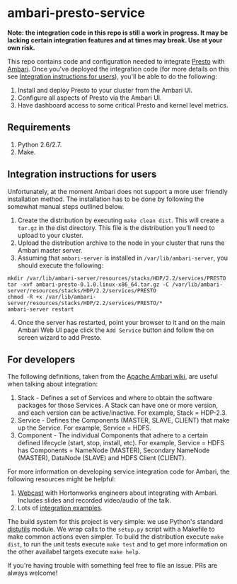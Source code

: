 # ambari-presto-service

**Note: the integration code in this repo is still a work in progress. It may be lacking certain integration features and at times may break. Use at your own risk.**

This repo contains code and configuration needed to integrate [Presto](https://prestodb.io/) with [Ambari](https://ambari.apache.org/). Once you've deployed the integration code (for more details on this see [Integration instructions for users](#iifu)), you'll be able to do the following:

1. Install and deploy Presto to your cluster from the Ambari UI.
2. Configure all aspects of Presto via the Ambari UI.
3. Have dashboard access to some critical Presto and kernel level metrics.

## Requirements

1. Python 2.6/2.7.
2. Make.

## <a name="iifu"></a>Integration instructions for users

Unfortunately, at the moment Ambari does not support a more user friendly installation method. The installation has to be done by following the somewhat manual steps outlined below.

1. Create the distribution by executing `make clean dist`. This will create a `tar.gz` in the dist directory. This file is the distribution you'll need to upload to your cluster.
2. Upload the distribution archive to the node in your cluster that runs the Ambari master server.
3. Assuming that `ambari-server` is installed in `/var/lib/ambari-server`, you should execute the following:
```
mkdir /var/lib/ambari-server/resources/stacks/HDP/2.2/services/PRESTO
tar -xvf ambari-presto-0.1.0.linux-x86_64.tar.gz -C /var/lib/ambari-server/resources/stacks/HDP/2.2/services/PRESTO
chmod -R +x /var/lib/ambari-server/resources/stacks/HDP/2.2/services/PRESTO/*
ambari-server restart
```
4. Once the server has restarted, point your browser to it and on the main Ambari Web UI page click the `Add Service` button and follow the on screen wizard to add Presto.

## For developers

The following definitions, taken from the [Apache Ambari wiki](https://cwiki.apache.org/confluence/display/AMBARI/Stacks+and+Services), are useful when talking about integration:

1. Stack - Defines a set of Services and where to obtain the software packages for those Services. A Stack can have one or more version, and each version can be active/inactive. For example, Stack = HDP-2.3.
2. Service - Defines the Components (MASTER, SLAVE, CLIENT) that make up the Service. For example, Service = HDFS.
3. Component - The individual Components that adhere to a certain defined lifecycle (start, stop, install, etc). For example, Service = HDFS has Components = NameNode (MASTER), Secondary NameNode (MASTER), DataNode (SLAVE) and HDFS Client (CLIENT).

For more information on developing service integration code for Ambari, the following resources might be helpful:
1. [Webcast](http://hortonworks.com/partners/learn/#ambari) with Hortonworks engineers about integrating with Ambari. Includes slides and recorded video/audio of the talk.
2. Lots of [integration examples](https://github.com/abajwa-hw/ambari-workshops).

The build system for this project is very simple: we use Python's standard [distutils](https://docs.python.org/2/distutils/) module. We wrap calls to the `setup.py` script with a Makefile to make common actions even simpler. To build the distribution execute `make dist`, to run the unit tests execute `make test` and to get more information on the other availabel targets execute `make help`.

If you're having trouble with something feel free to file an issue. PRs are always welcome!